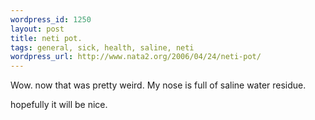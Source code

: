 ```yaml
--- 
wordpress_id: 1250
layout: post
title: neti pot.
tags: general, sick, health, saline, neti
wordpress_url: http://www.nata2.org/2006/04/24/neti-pot/
---
```

<p>Wow. now that was pretty weird. My nose is full of saline water residue.</p>
<p>hopefully it will be nice.
</p>
